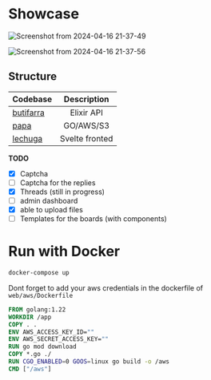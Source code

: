 # Showcase

![Screenshot from 2024-04-16 21-37-49](https://github.com/paij0se/dotorchan/assets/156923829/906d7afb-0cd8-46ac-8983-f8d75b99a259)

![Screenshot from 2024-04-16 21-37-56](https://github.com/paij0se/dotorchan/assets/156923829/ef8821f1-3cba-4e40-9cc6-0ac68ab148a5)

## Structure

| Codebase              |      Description          |
| :-------------------- | :-----------------------: |
| [butifarra](butifarra)    |      Elixir API           |
| [papa](papa)  |     GO/AWS/S3         |
| [lechuga](lechuga)      | Svelte fronted     |

**TODO**

- [x] Captcha
- [ ] Captcha for the replies
- [x] Threads (still in progress)
- [ ] admin dashboard
- [x] able to upload files
- [ ] Templates for the boards (with components)

# Run with Docker

```bash
docker-compose up
```

Dont forget to add your aws credentials in the dockerfile of `web/aws/Dockerfile`

```dockerfile
FROM golang:1.22
WORKDIR /app
COPY . .
ENV AWS_ACCESS_KEY_ID=""
ENV AWS_SECRET_ACCESS_KEY=""
RUN go mod download
COPY *.go ./
RUN CGO_ENABLED=0 GOOS=linux go build -o /aws
CMD ["/aws"]
```
